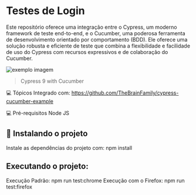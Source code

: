 # Testes de Login

Este repositório oferece uma integração entre o Cypress, um moderno framework de teste end-to-end, e o Cucumber, uma poderosa ferramenta de desenvolvimento orientado por comportamento (BDD). Ele oferece uma solução robusta e eficiente de teste que combina a flexibilidade e facilidade de uso do Cypress com recursos expressivos e de colaboração do Cucumber.

<img src="https://media-exp1.licdn.com/dms/image/C4E0BAQF1dg2KtKFdPg/company-logo_200_200/0/1626295436859?e=2159024400&v=beta&t=Ib_T9PXXQxkHRKnj3Oe65EKuR6EAh01IgAA6IGvU0FY" alt="exemplo imagem">

> Cypress 9 with Cucumber

💻 Tópicos
Integrado com:
 https://github.com/TheBrainFamily/cypress-cucumber-example

💻 Pré-requisitos
Node JS

## 🚀 Instalando o projeto
Instale as dependências do projeto com: npm install

## Executando o projeto:
Execução Padrão: npm run test:chrome
Execução com o Firefox: npm run test:firefox
